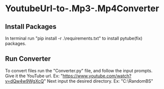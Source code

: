 # YoutubeUrl-to-.Mp3-.Mp4Converter

## Install Packages
In terminal run "pip install -r .\requirements.txt" to install pytube(fix) packages.

## Run Converter
To convert files run the "Converter.py" file, and follow the input prompts. 
Give it the YouTube url. Ex: "https://www.youtube.com/watch?v=dQw4w9WgXcQ"
Next input the desired directory. Ex: "C:\RandomBS"
